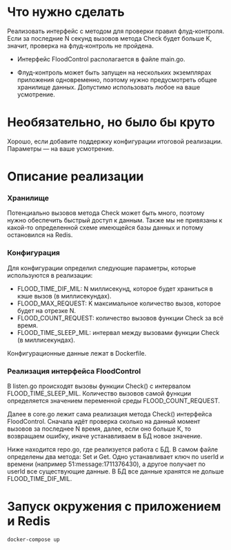 # Что нужно сделать

Реализовать интерфейс с методом для проверки правил флуд-контроля. Если за последние N секунд вызовов метода Check будет больше K, значит, проверка на флуд-контроль не пройдена.

- Интерфейс FloodControl располагается в файле main.go.

- Флуд-контроль может быть запущен на нескольких экземплярах приложения одновременно, поэтому нужно предусмотреть общее хранилище данных. Допустимо использовать любое на ваше усмотрение. 

# Необязательно, но было бы круто

Хорошо, если добавите поддержку конфигурации итоговой реализации. Параметры — на ваше усмотрение.

# Описание реализации

### Хранилище

Потенциально вызовов метода Check может быть много, поэтому нужно обеспечить быстрый доступ к данным.
Также мы не привязаны к какой-то определенной схеме имеющейся базы данных и потому остановился на Redis.

### Конфигурация

Для конфигурации определил следующие параметры, которые используются в реализации:

- FLOOD_TIME_DIF_MIL: N миллисекунд, которое будет храниться в кэше вызов (в миллисекундах).
- FLOOD_MAX_REQUEST: K максимальное количество вызов, которое будет на отрезке N.
- FLOOD_COUNT_REQUEST: количество вызовов функции Check за всё время.
- FLOOD_TIME_SLEEP_MIL: интервал между вызовами функции Check (в миллисекундах).

Конфигурационные данные лежат в Dockerfile.

### Реализация интерфейса FloodControl

В listen.go происходят вызовы функции Check() с интервалом FLOOD_TIME_SLEEP_MIL. Количество вызовов самой функции определяется значением переменной среды FLOOD_COUNT_REQUEST.

Далее в core.go лежит сама реализация метода Check() интерфейса FloodControl. Сначала идёт проверка сколько на данный момент вызовов за последнее N время, далее, если оно больше К, то возвращаем ошибку, иначе устанавливаем в БД новое значение. 

Ниже находится repo.go, где реализуется работа с БД. В самом файле определены два метода: Set и Get. Одно устанавливает ключ по userId и времени (например 51:message:1711376430), а другое получает по userId все существующие данные. В БД все данные хранятся не дольше FLOOD_TIME_DIF_MIL.

# Запуск окружения с приложением и Redis
```
docker-compose up
```
   
